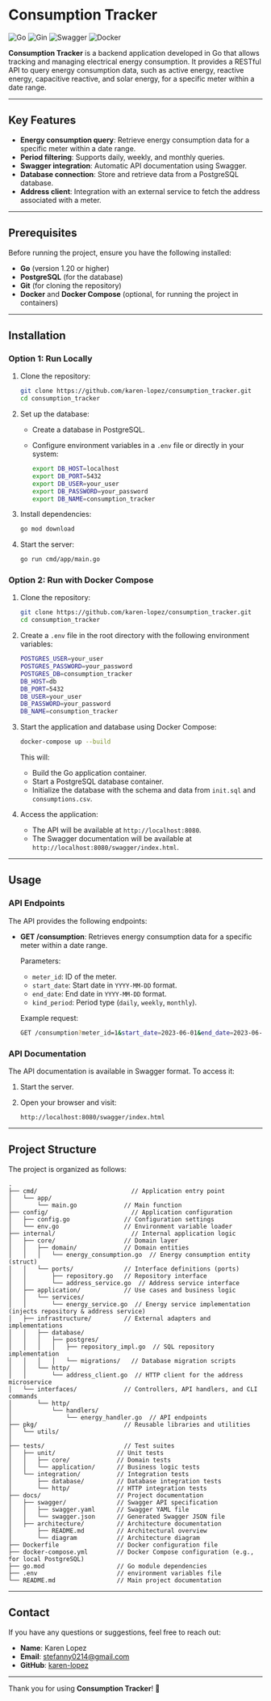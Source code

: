 # Consumption Tracker

![Go](https://img.shields.io/badge/Go-1.20+-00ADD8?logo=go)
![Gin](https://img.shields.io/badge/Gin-1.9.0-00ADD8?logo=go)
![Swagger](https://img.shields.io/badge/Swagger-2.0-85EA2D?logo=swagger)
![Docker](https://img.shields.io/badge/Docker-24.0+-2496ED?logo=docker)

**Consumption Tracker** is a backend application developed in Go that allows tracking and managing electrical energy consumption. It provides a RESTful API to query energy consumption data, such as active energy, reactive energy, capacitive reactive, and solar energy, for a specific meter within a date range.

---

## Key Features

- **Energy consumption query**: Retrieve energy consumption data for a specific meter within a date range.
- **Period filtering**: Supports daily, weekly, and monthly queries.
- **Swagger integration**: Automatic API documentation using Swagger.
- **Database connection**: Store and retrieve data from a PostgreSQL database.
- **Address client**: Integration with an external service to fetch the address associated with a meter.

---

## Prerequisites

Before running the project, ensure you have the following installed:

- **Go** (version 1.20 or higher)
- **PostgreSQL** (for the database)
- **Git** (for cloning the repository)
- **Docker** and **Docker Compose** (optional, for running the project in containers)

---

## Installation

### Option 1: Run Locally

1. Clone the repository:

   ```bash
   git clone https://github.com/karen-lopez/consumption_tracker.git
   cd consumption_tracker
   ```

2. Set up the database:

    - Create a database in PostgreSQL.
    - Configure environment variables in a `.env` file or directly in your system:

      ```bash
      export DB_HOST=localhost
      export DB_PORT=5432
      export DB_USER=your_user
      export DB_PASSWORD=your_password
      export DB_NAME=consumption_tracker
      ```

3. Install dependencies:

   ```bash
   go mod download
   ```

4. Start the server:

   ```bash
   go run cmd/app/main.go
   ```

### Option 2: Run with Docker Compose

1. Clone the repository:

   ```bash
   git clone https://github.com/karen-lopez/consumption_tracker.git
   cd consumption_tracker
   ```

2. Create a `.env` file in the root directory with the following environment variables:

   ```bash
   POSTGRES_USER=your_user
   POSTGRES_PASSWORD=your_password
   POSTGRES_DB=consumption_tracker
   DB_HOST=db
   DB_PORT=5432
   DB_USER=your_user
   DB_PASSWORD=your_password
   DB_NAME=consumption_tracker
   ```

3. Start the application and database using Docker Compose:

   ```bash
   docker-compose up --build
   ```

   This will:
    - Build the Go application container.
    - Start a PostgreSQL database container.
    - Initialize the database with the schema and data from `init.sql` and `consumptions.csv`.

4. Access the application:

    - The API will be available at `http://localhost:8080`.
    - The Swagger documentation will be available at `http://localhost:8080/swagger/index.html`.

---

## Usage

### API Endpoints

The API provides the following endpoints:

- **GET /consumption**: Retrieves energy consumption data for a specific meter within a date range.

  Parameters:
    - `meter_id`: ID of the meter.
    - `start_date`: Start date in `YYYY-MM-DD` format.
    - `end_date`: End date in `YYYY-MM-DD` format.
    - `kind_period`: Period type (`daily`, `weekly`, `monthly`).

  Example request:

  ```bash
  GET /consumption?meter_id=1&start_date=2023-06-01&end_date=2023-06-30&kind_period=monthly
  ```

### API Documentation

The API documentation is available in Swagger format. To access it:

1. Start the server.
2. Open your browser and visit:

   ```
   http://localhost:8080/swagger/index.html
   ```

---

## Project Structure

The project is organized as follows:

```
.
├── cmd/                          // Application entry point
│   └── app/
│       └── main.go             // Main function
├── config/                       // Application configuration
│   ├── config.go               // Configuration settings
│   └── env.go                  // Environment variable loader
├── internal/                     // Internal application logic
│   ├── core/                   // Domain layer
│   │   ├── domain/             // Domain entities
│   │   │   └── energy_consumption.go  // Energy consumption entity (struct)
│   │   └── ports/              // Interface definitions (ports)
│   │       ├── repository.go   // Repository interface
│   │       └── address_service.go  // Address service interface
│   ├── application/            // Use cases and business logic
│   │   └── services/
│   │       └── energy_service.go  // Energy service implementation (injects repository & address service)
│   ├── infrastructure/         // External adapters and implementations
│   │   ├── database/
│   │   │   ├── postgres/
│   │   │   │   ├── repository_impl.go  // SQL repository implementation
│   │   │   │   └── migrations/   // Database migration scripts
│   │   └── http/
│   │       └── address_client.go  // HTTP client for the address microservice
│   └── interfaces/             // Controllers, API handlers, and CLI commands
│       └── http/
│           └── handlers/
│               └── energy_handler.go  // API endpoints
├── pkg/                        // Reusable libraries and utilities
│   └── utils/
│     
├── tests/                      // Test suites
│   ├── unit/                 // Unit tests
│   │   ├── core/             // Domain tests
│   │   └── application/      // Business logic tests
│   └── integration/          // Integration tests
│       ├── database/         // Database integration tests
│       └── http/             // HTTP integration tests
├── docs/                     // Project documentation
│   ├── swagger/              // Swagger API specification
│   │   ├── swagger.yaml      // Swagger YAML file
│   │   └── swagger.json      // Generated Swagger JSON file
│   ├── architecture/         // Architecture documentation
│       ├── README.md         // Architectural overview
│       └── diagram           // Architecture diagram
├── Dockerfile                // Docker configuration file
├── docker-compose.yml        // Docker Compose configuration (e.g., for local PostgreSQL)
├── go.mod                    // Go module dependencies
├── .env                      // environment variables file
└── README.md                 // Main project documentation

```

---

## Contact

If you have any questions or suggestions, feel free to reach out:

- **Name**: Karen Lopez
- **Email**: stefanny0214@gmail.com
- **GitHub**: [karen-lopez](https://github.com/karen-lopez)

---

Thank you for using **Consumption Tracker**! 🚀
